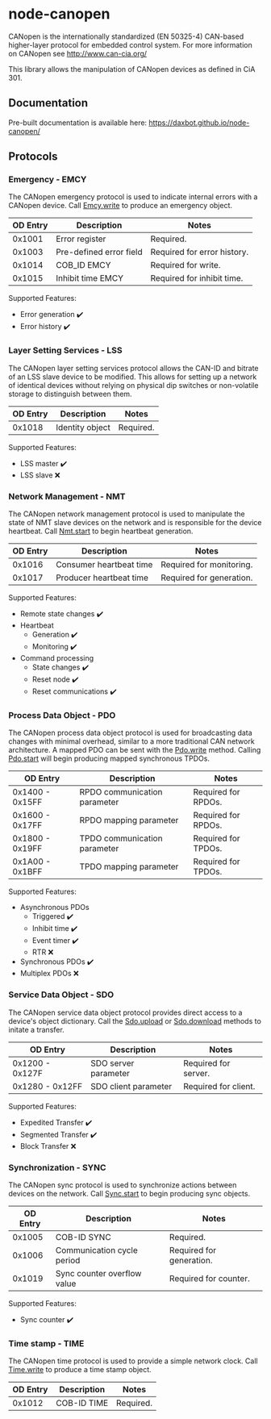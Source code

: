 # node-canopen
CANopen is the internationally standardized (EN 50325-4) CAN-based
higher-layer protocol for embedded control system. For more information on
CANopen see http://www.can-cia.org/

This library allows the manipulation of CANopen devices as defined in CiA 301.

## Documentation
Pre-built documentation is available here: https://daxbot.github.io/node-canopen/

## Protocols
### Emergency - EMCY
The CANopen emergency protocol is used to indicate internal errors with a
CANopen device. Call [Emcy.write][1] to produce an emergency object.

 OD Entry | Description             | Notes
 -------- | ----------------------- | ------------------------
  0x1001  | Error register          | Required.
  0x1003  | Pre-defined error field | Required for error history.
  0x1014  | COB_ID EMCY             | Required for write.
  0x1015  | Inhibit time EMCY       | Required for inhibit time.

Supported Features:
 - Error generation :heavy_check_mark:
 - Error history :heavy_check_mark:

[1]: https://daxbot.github.io/node-canopen/#emcywrite

### Layer Setting Services - LSS
The CANopen layer setting services protocol allows the CAN-ID and bitrate of
an LSS slave device to be modified. This allows for setting up a network of
identical devices without relying on physical dip switches or non-volatile
storage to distinguish between them.

 OD Entry | Description             | Notes
 -------- | ----------------------- | ------------------------
  0x1018  | Identity object         | Required.

Supported Features:
 - LSS master :heavy_check_mark:
 - LSS slave :x:

### Network Management - NMT
The CANopen network management protocol is used to manipulate the state of
NMT slave devices on the network and is responsible for the device heartbeat.
Call [Nmt.start][2] to begin heartbeat generation.

 OD Entry | Description             | Notes
 -------- | ----------------------- | ------------------------
  0x1016  | Consumer heartbeat time | Required for monitoring.
  0x1017  | Producer heartbeat time | Required for generation.

Supported Features:
 - Remote state changes :heavy_check_mark:
 - Heartbeat
   - Generation :heavy_check_mark:
   - Monitoring :heavy_check_mark:
 - Command processing
    - State changes :heavy_check_mark:
    - Reset node :heavy_check_mark:
    - Reset communications :heavy_check_mark:

[2]: https://daxbot.github.io/node-canopen/#nmtstart

### Process Data Object - PDO
The CANopen process data object protocol is used for broadcasting data changes
with minimal overhead, similar to a more traditional CAN network architecture.
A mapped PDO can be sent with the [Pdo.write][3] method. Calling
[Pdo.start][4] will begin producing mapped synchronous TPDOs.

 OD Entry        | Description                  | Notes
 --------------- | ---------------------------- | ------------------
 0x1400 - 0x15FF | RPDO communication parameter | Required for RPDOs.
 0x1600 - 0x17FF | RPDO mapping parameter       | Required for RPDOs.
 0x1800 - 0x19FF | TPDO communication parameter | Required for TPDOs.
 0x1A00 - 0x1BFF | TPDO mapping parameter       | Required for TPDOs.

Supported Features:
 - Asynchronous PDOs
    - Triggered :heavy_check_mark:
    - Inhibit time :heavy_check_mark:
    - Event timer :heavy_check_mark:
    - RTR :x:
 - Synchronous PDOs :heavy_check_mark:
 - Multiplex PDOs :x:

[3]: https://daxbot.github.io/node-canopen/#pdowrite
[4]: https://daxbot.github.io/node-canopen/#pdostart

### Service Data Object - SDO
The CANopen service data object protocol provides direct access to a device's
object dictionary. Call the [Sdo.upload][5] or [Sdo.download][6] methods to
initate a transfer.

 OD Entry        | Description          | Notes
 --------------- | -------------------- | --------------------
 0x1200 - 0x127F | SDO server parameter | Required for server.
 0x1280 - 0x12FF | SDO client parameter | Required for client.

Supported Features:
 - Expedited Transfer :heavy_check_mark:
 - Segmented Transfer :heavy_check_mark:
 - Block Transfer :x:

[5]: https://daxbot.github.io/node-canopen/#sdoupload
[6]: https://daxbot.github.io/node-canopen/#sdodownload

### Synchronization - SYNC
The CANopen sync protocol is used to synchronize actions between devices on the
network. Call [Sync.start][7] to begin producing sync objects.

 OD Entry | Description                 | Notes
 -------- | --------------------------- | -----------------------------
  0x1005  | COB-ID SYNC                 | Required.
  0x1006  | Communication cycle period  | Required for generation.
  0x1019  | Sync counter overflow value | Required for counter.

Supported Features:
 - Sync counter :heavy_check_mark:

[7]: https://daxbot.github.io/node-canopen/#syncstart

###  Time stamp - TIME
The CANopen time protocol is used to provide a simple network clock. Call
[Time.write][8] to produce a time stamp object.

 OD Entry | Description | Notes
 -------- | ----------- | ---------
  0x1012  | COB-ID TIME | Required.

[8]: https://daxbot.github.io/node-canopen/#timewrite